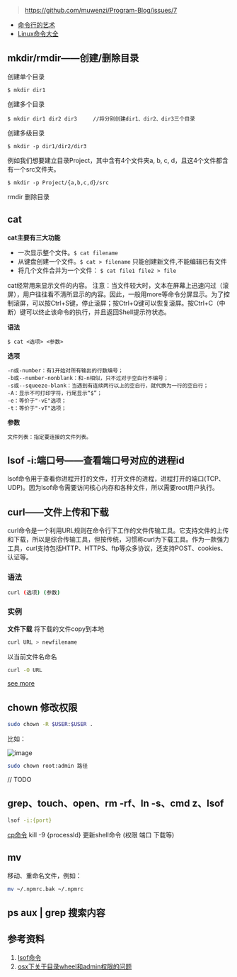 > https://github.com/muwenzi/Program-Blog/issues/7

- [命令行的艺术](https://github.com/jlevy/the-art-of-command-line/blob/master/README-zh.md)
- [Linux命令大全](http://man.linuxde.net/)

## mkdir/rmdir——创建/删除目录

创建单个目录

``` shell
$ mkdir dir1
```

创建多个目录

``` shell
$ mkdir dir1 dir2 dir3     //将分别创建dir1、dir2、dir3三个目录
```

创建多级目录

```
$ mkdir -p dir1/dir2/dir3  
```

例如我们想要建立目录Project，其中含有4个文件夹a, b, c, d，且这4个文件都含有一个src文件夹。

```
$ mkdir -p Project/{a,b,c,d}/src
```
rmdir 删除目录

## cat

**cat主要有三大功能**
- 一次显示整个文件。`$ cat filename`
- 从键盘创建一个文件。`$ cat > filename`  只能创建新文件,不能编辑已有文件
- 将几个文件合并为一个文件： `$ cat file1 file2 > file`

cat经常用来显示文件的内容。 
注意：当文件较大时，文本在屏幕上迅速闪过（滚屏），用户往往看不清所显示的内容。因此，一般用more等命令分屏显示。为了控制滚屏，可以按Ctrl+S键，停止滚屏；按Ctrl+Q键可以恢复滚屏。按Ctrl+C（中断）键可以终止该命令的执行，并且返回Shell提示符状态。

**语法**

```
$ cat <选项> <参数>
```

**选项**

```
-n或-number：有1开始对所有输出的行数编号； 
-b或--number-nonblank：和-n相似，只不过对于空白行不编号； 
-s或--squeeze-blank：当遇到有连续两行以上的空白行，就代换为一行的空白行； 
-A：显示不可打印字符，行尾显示“$”； 
-e：等价于"-vE"选项； 
-t：等价于"-vT"选项；
```

**参数**

```
文件列表：指定要连接的文件列表。
```
## lsof -i:端口号——查看端口号对应的进程id

lsof命令用于查看你进程开打的文件，打开文件的进程，进程打开的端口(TCP、UDP)。因为lsof命令需要访问核心内存和各种文件，所以需要root用户执行。

## curl——文件上传和下载
curl命令是一个利用URL规则在命令行下工作的文件传输工具。它支持文件的上传和下载，所以是综合传输工具，但按传统，习惯称curl为下载工具。作为一款强力工具，curl支持包括HTTP、HTTPS、ftp等众多协议，还支持POST、cookies、认证等。

### 语法
```sh
curl (选项) (参数)
```

### 实例
**文件下载**
将下载的文件copy到本地
```sh
curl URL > newfilename
```

以当前文件名命名
```sh
curl -O URL
```

[see more](http://man.linuxde.net/curl)

## chown 修改权限
```sh
sudo chown -R $USER:$USER .
```
比如：

![image](https://user-images.githubusercontent.com/12554487/34808549-8f8ef9ce-f6ca-11e7-8a9b-fbc849360110.png)
```sh
sudo chown root:admin 路径
```
// TODO
## grep、touch、open、rm -rf、ln -s、cmd z、lsof
```bash
lsof -i:{port}
```
[cp命令](http://man.linuxde.net/cp)
kill -9 {processId}
更新shell命令
(权限 端口 下载等)

## mv
移动、重命名文件，例如：
```bash
mv ~/.npmrc.bak ~/.npmrc
```

## ps aux | grep 搜索内容

## 参考资料
1. [lsof命令](http://man.linuxde.net/lsof)
1. [osx下关于目录wheel和admin权限的问题](http://blog.csdn.net/qdujunjie/article/details/33713293)
